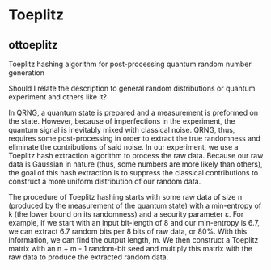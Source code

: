 # Toeplitz

ottoeplitz
--------

Toeplitz hashing algorithm for post-processing quantum random number generation

Should I relate the description to general random distributions or quantum experiment and others like it?

In QRNG, a quantum state is prepared and a measurement is preformed on the state. However, because of imperfections in the experiment, the quantum signal is inevitably mixed with classical noise. QRNG, thus, requires some post-processing in order to extract the true randomness and eliminate the contributions of said noise. In our experiment, we use a Toeplitz hash extraction algorithm to process the raw data. Because our raw data is Gaussian in nature (thus, some numbers are more likely than others), the goal of this hash extraction is to suppress the classical contributions to construct a more uniform distribution of our random data.

The procedure of Toeplitz hashing starts with some raw data of size n (produced by the measurement of the quantum state) with a min-entropy of k (the lower bound on its randomness) and a security parameter ε. For example, if we start with an input bit-length of 8 and our min-entropy is 6.7, we can extract 6.7 random bits per 8 bits of raw data, or 80%. With this information, we can find the output length, m. We then construct a Toeplitz matrix with an n + m - 1 random-bit seed and multiply this matrix with the raw data to produce the extracted random data. 
